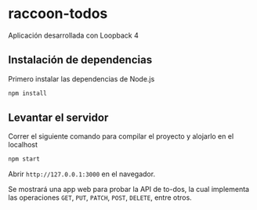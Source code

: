 # raccoon-todos

Aplicación desarrollada con Loopback 4

## Instalación de dependencias

Primero instalar las dependencias de Node.js

```sh
npm install
```

## Levantar el servidor

Correr el siguiente comando para compilar el proyecto y alojarlo en el localhost

```sh
npm start
```

Abrir `http://127.0.0.1:3000` en el navegador.

Se mostrará una app web para probar la API de to-dos, la cual implementa las operaciones `GET`, `PUT`, `PATCH`, `POST`, `DELETE`, entre otros.

